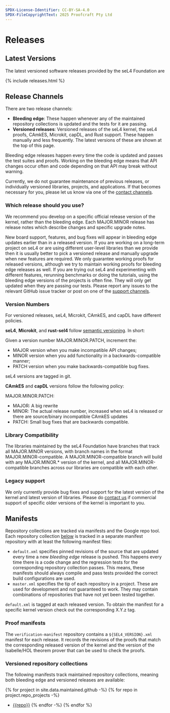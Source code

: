 ```yaml
---
SPDX-License-Identifier: CC-BY-SA-4.0
SPDX-FileCopyrightText: 2025 Proofcraft Pty Ltd
---
```


# Releases

## Latest Versions

The latest versioned software releases provided by the seL4 Foundation are

{% include releases.html %}

## Release Channels

There are two release channels:

- **Bleeding edge**: These happen whenever any of the maintained repository
  collections is updated and the tests for it are passing.
- **Versioned releases**: Versioned releases of the seL4 kernel, the seL4
  proofs, CAmkES, Microkit, capDL, and Rust support. These happen manually and
  less frequently. The latest versions of these are shown at the top of this
  page.

Bleeding edge releases happen every time the code is updated and passes the test
suites and proofs. Working on the bleeding edge means that API changes occur
often and code depending on that API may break without warning.

Currently, we do not guarantee maintenance of previous releases, or individually
versioned libraries, projects, and applications. If that becomes necessary for
you, please let us know via one of the [contact channels][contact].

### Which release should you use?

We recommend you develop on a specific official release version of the kernel,
rather than the bleeding edge. Each MAJOR.MINOR release has release notes which
describe changes and specific upgrade notes.

New board support, features, and bug fixes will appear in bleeding edge updates
earlier than in a released version.  If you are working on a long-term project
on seL4 or are using different user-level libraries than we provide then it is
usually better to pick a versioned release and manually upgrade when new
features are required. We only guarantee working proofs for released versions,
although we try to maintain working proofs for bleeding edge releases as well.
If you are trying out seL4 and experimenting with different features, rerunning
benchmarks or doing the tutorials, using the bleeding edge versions of the
projects is often fine. They will only get updated when they are passing our
tests. Please report any issues to the relevant GitHub issue tracker or post on
one of the [support channels](https://sel4.systems/support.html).

### Version Numbers

For versioned releases, seL4, Microkit, CAmkES, and capDL have different policies.

**seL4**, **Microkit**, and **rust-sel4** follow [semantic
versioning](http://semver.org/). In short:

Given a version number MAJOR.MINOR.PATCH, increment the:

- MAJOR version when you make incompatible API changes;
- MINOR version when you add functionality in a backwards-compatible manner;
- PATCH version when you make backwards-compatible bug fixes.

seL4 versions are tagged in git.

**CAmkES** and **capDL** versions follow the following policy:

MAJOR.MINOR.PATCH:

- MAJOR: A big rewrite
- MINOR: The actual release number, increased when seL4 is released or there are
         source/binary incompatible CAmkES updates
- PATCH: Small bug fixes that are backwards compatible.

### Library Compatibility

The libraries maintained by the seL4 Foundation have branches that track all
MAJOR.MINOR versions, with branch names in the format MAJOR.MINOR-compatible. A
MAJOR.MINOR-compatible branch will build with any MAJOR.MINOR.\* version of the
kernel, and all MAJOR.MINOR-compatible branches across our libraries are
compatible with each other.

### Legacy support

We only currently provide bug fixes and support for the latest version of the
kernel and latest version of libraries. Please do [contact us][contact] if
commercial support of specific older versions of the kernel is important to you.

## Manifests

Repository collections are tracked via manifests and the Google repo tool. Each
repository collection [below](#versioned-repository-collections) is tracked in a
separate manifest repository with at least the following manifest files:

- `default.xml` specifies pinned revisions of the source that are updated every
  time a new *bleeding edge* release is pushed. This happens every time there is
  a code change and the regression tests for the corresponding repository
  collection passes. This means, these manifests should always compile and pass
  tests provided the correct build configurations are used.
- `master.xml` specifies the tip of each repository in a project. These are used
  for development and *not* guaranteed to work. They may contain combinations of
  repositories that have not yet been tested together.

`default.xml` is tagged at each released version. To obtain the manifest for a
specific kernel version check out the corresponding X.Y.z tag.

### Proof manifests

The `verification-manifest` repository contains a `${SEL4_VERSION}.xml` manifest
for each release. It records the revisions of the proofs that match the
corresponding released version of the kernel and the version of the Isabelle/HOL
theorem prover that can be used to check the proofs.

### Versioned repository collections

The following manifests track maintained repository collections, meaning
both bleeding edge and versioned releases are available:

{% for project in site.data.maintained.github -%}
{% for repo in project.repo_projects -%}
- [{{repo}}](https://github.com/{{project.name}}/{{repo}})
{% endfor -%}
{% endfor %}

[contact]: https://sel4.systems/contact.html
